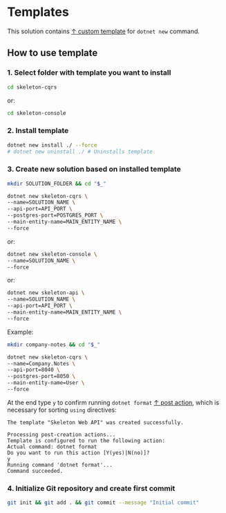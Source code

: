 # Templates

This solution contains [↑ custom template](https://learn.microsoft.com/en-us/dotnet/core/tools/custom-templates) for `dotnet new` command. 

## How to use template

### 1\. Select folder with template you want to install

```bash
cd skeleton-cqrs
```

or:

```bash
cd skeleton-console
```


### 2\. Install template

```bash
dotnet new install ./ --force
# dotnet new uninstall ./ # Uninstalls template
```

### 3\. Create new solution based on installed template

```bash
mkdir SOLUTION_FOLDER && cd "$_"
```

```bash
dotnet new skeleton-cqrs \
--name=SOLUTION_NAME \
--api-port=API_PORT \
--postgres-port=POSTGRES_PORT \
--main-entity-name=MAIN_ENTITY_NAME \
--force
```

or:

```bash
dotnet new skeleton-console \
--name=SOLUTION_NAME \
--force
```

or:

```bash
dotnet new skeleton-api \
--name=SOLUTION_NAME \
--api-port=API_PORT \
--main-entity-name=MAIN_ENTITY_NAME \
--force
```

Example:

```bash
mkdir company-notes && cd "$_"
```

```bash
dotnet new skeleton-cqrs \
--name=Company.Notes \
--api-port=8040 \
--postgres-port=8050 \
--main-entity-name=User \
--force
```

At the end type `y` to confirm running `dotnet format` [↑ post action](https://github.com/dotnet/templating/wiki/Post-Action-Registry), which is necessary for sorting `using` directives:

```console
The template "Skeleton Web API" was created successfully.

Processing post-creation actions...
Template is configured to run the following action:
Actual command: dotnet format
Do you want to run this action [Y(yes)|N(no)]?
y
Running command 'dotnet format'...
Command succeeded.
```

### 4\. Initialize Git repository and create first commit 

```bash
git init && git add . && git commit --message "Initial commit"
```